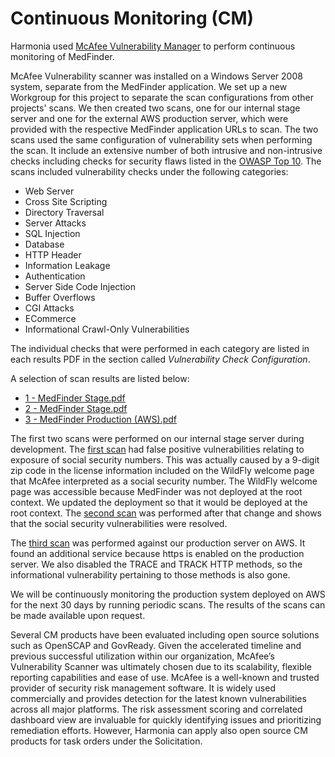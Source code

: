 # Continuous Monitoring (CM)

Harmonia used [McAfee Vulnerability Manager](http://www.mcafee.com/us/products/vulnerability-manager.aspx) to perform continuous monitoring of MedFinder.

McAfee Vulnerability scanner was installed on a Windows Server 2008 system, separate from the MedFinder application. We set up a new Workgroup for this project to separate the scan configurations from other projects' scans. We then created two scans, one for our internal stage server and one for the external AWS production server, which were provided with the respective MedFinder application URLs to scan. The two scans used the same configuration of vulnerability sets when performing the scan. It include an extensive number of both intrusive and non-intrusive checks including checks for security flaws listed in the [OWASP Top 10](https://www.owasp.org/index.php/Category:OWASP_Top_Ten_Project). The scans included vulnerability checks under the following categories:

* Web Server
* Cross Site Scripting
* Directory Traversal
* Server Attacks
* SQL Injection
* Database
* HTTP Header
* Information Leakage
* Authentication
* Server Side Code Injection
* Buffer Overflows
* CGI Attacks
* ECommerce
* Informational Crawl-Only Vulnerabilities

The individual checks that were performed in each category are listed in each results PDF in the section called *Vulnerability Check Configuration*. 

A selection of scan results are listed below:
* [1 - MedFinder Stage.pdf](1%20-%20MedFinder%20Stage.pdf)
* [2 - MedFinder Stage.pdf](2%20-%20MedFinder%20Stage.pdf)
* [3 - MedFinder Production (AWS).pdf](3%20-%20MedFinder%20Production%20(AWS).pdf)

The first two scans were performed on our internal stage server during development. The [first scan](1%20-%20MedFinder%20Stage.pdf) had false positive vulnerabilities relating to exposure of social security numbers. This was actually caused by a 9-digit zip code in the license information included on the WildFly welcome page that McAfee interpreted as a social security number. The WildFly welcome page was accessible because MedFinder was not deployed at the root context. We updated the deployment so that it would be deployed at the root context. The [second scan](2%20-%20MedFinder%20Stage.pdf) was performed after that change and shows that the social security vulnerabilities were resolved. 

The [third scan](3%20-%20MedFinder%20Production%20(AWS).pdf) was performed against our production server on AWS. It found an additional service because https is enabled on the production server. We also disabled the TRACE and TRACK HTTP methods, so the informational vulnerability pertaining to those methods is also gone.

We will be continuously monitoring the production system deployed on AWS for the next 30 days by running periodic scans. The results of the scans can be made available upon request.

Several CM products have been evaluated including open source solutions such as OpenSCAP and GovReady. Given the accelerated timeline and previous successful utilization within our organization, McAfee’s Vulnerability Scanner was ultimately chosen due to its scalability, flexible reporting capabilities and ease of use. McAfee is a well-known and trusted provider of security risk management software. It is widely used commercially and provides detection for the latest known vulnerabilities across all major platforms. The risk assessment scoring and correlated dashboard view are invaluable for quickly identifying issues and prioritizing remediation efforts. However, Harmonia can apply also open source CM products for task orders under the Solicitation.